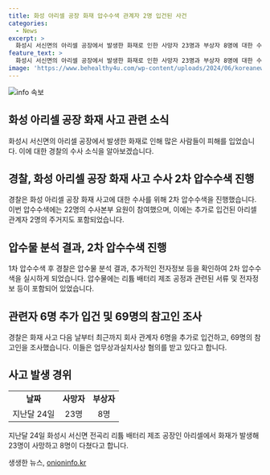 ```yaml
---
title: 화성 아리셀 공장 화재 압수수색 관계자 2명 입건된 사건
categories:
  - News
excerpt: >
  화성시 서신면의 아리셀 공장에서 발생한 화재로 인한 사망자 23명과 부상자 8명에 대한 수사가 진행 중이다. 경찰은 추가로 입건한 아리셀 관계자 2명의 주거지를 포함하여 3개 업체에 2차 압수수색을 진행하고, 회사 내에서 업무와 근로자에 대한 관리·감독을 담당하고 있던 것으로 확인됐다. 이와 함께, 화재 발생 다음 날인 지난달 25일 아리셀 대표 등 4명을 입건하고 참고인 69명을 조사했다. 업무상과실치사상 혐의가 논의 중이며, 경찰은 이와 관련한 각종 서류와 전자정보를 확보하기 위해 수사를 진행 중이다. (150자)
feature_text: >
  화성시 서신면의 아리셀 공장에서 발생한 화재로 인한 사망자 23명과 부상자 8명에 대한 수사가 진행 중이다. 경찰은 추가로 입건한 아리셀 관계자 2명의 주거지를 포함하여 3개 업체에 2차 압수수색을 진행하고, 회사 내에서 업무와 근로자에 대한 관리·감독을 담당하고 있던 것으로 확인됐다. 이와 함께, 화재 발생 다음 날인 지난달 25일 아리셀 대표 등 4명을 입건하고 참고인 69명을 조사했다. 업무상과실치사상 혐의가 논의 중이며, 경찰은 이와 관련한 각종 서류와 전자정보를 확보하기 위해 수사를 진행 중이다. (150자)
image: 'https://www.behealthy4u.com/wp-content/uploads/2024/06/koreanews.jpg'
---
```


<p><img src="https://www.behealthy4u.com/wp-content/uploads/2024/06/koreanews.jpg" alt="info 속보" /></p>

<h2 data-ke-size="size26">화성 아리셀 공장 화재 사고 관련 소식</h2>

<p data-ke-size="size16">화성시 서신면의 아리셀 공장에서 발생한 화재로 인해 많은 사람들이 피해를 입었습니다. 이에 대한 경찰의 수사 소식을 알아보겠습니다.</p>

<h2>경찰, 화성 아리셀 공장 화재 사고 수사 2차 압수수색 진행</h2>

<p data-ke-size="size16">경찰은 화성 아리셀 공장 화재 사고에 대한 수사를 위해 2차 압수수색을 진행했습니다. 이번 압수수색에는 22명의 수사본부 요원이 참여했으며, 이에는 추가로 입건된 아리셀 관계자 2명의 주거지도 포함되었습니다.</p>

<h2>압수물 분석 결과, 2차 압수수색 진행</h2>

<p data-ke-size="size16">1차 압수수색 후 경찰은 압수물 분석 결과, 추가적인 전자정보 등을 확인하여 2차 압수수색을 실시하게 되었습니다. 압수물에는 리튬 배터리 제조 공정과 관련된 서류 및 전자정보 등이 포함되어 있었습니다.</p>

<h2>관련자 6명 추가 입건 및 69명의 참고인 조사</h2>

<p data-ke-size="size16">경찰은 화재 사고 다음 날부터 최근까지 회사 관계자 6명을 추가로 입건하고, 69명의 참고인을 조사했습니다. 이들은 업무상과실치사상 혐의를 받고 있다고 합니다.</p>

<h2>사고 발생 경위</h2>

<table>
    <tr>
        <td style="text-align: center; height: 17px;"><b>날짜</b></td>
        <td style="text-align: center; height: 17px;"><b>사망자</b></td>
        <td style="text-align: center; height: 17px;"><b>부상자</b></td>
    </tr>
    <tr>
        <td style="text-align: center; height: 17px;">지난달 24일</td>
        <td style="text-align: center; height: 17px;">23명</td>
        <td style="text-align: center; height: 17px;">8명</td>
    </tr>
</table>

<p data-ke-size="size16">지난달 24일 화성시 서신면 전곡리 리튬 배터리 제조 공장인 아리셀에서 화재가 발생해 23명이 사망하고 8명이 다쳤다고 합니다.</p>
생생한 뉴스, <a href="https://onioninfo.kr" rel="dofollow">onioninfo.kr</a>


